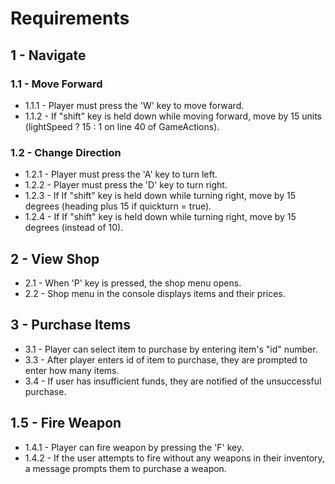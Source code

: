 
# Requirements

## 1 - Navigate
### 1.1 - Move Forward

- 1.1.1 - Player must press the 'W' key to move forward.
- 1.1.2 - If "shift" key is held down while moving forward, move by 15 units
(lightSpeed ? 15 : 1 on line 40 of GameActions).


### 1.2 - Change Direction
- 1.2.1 - Player must press the 'A' key to turn left.
- 1.2.2 - Player must press the 'D' key to turn right.
- 1.2.3 - If If "shift" key is held down while turning right, move by 15 degrees (heading plus 15 if quickturn = true).
- 1.2.4 - If If "shift" key is held down while turning right, move by 15 degrees (instead of 10).

## 2 - View Shop
- 2.1 - When 'P' key is pressed, the shop menu opens.
- 2.2 - Shop menu in the console displays items and their prices.

## 3 - Purchase Items
- 3.1 - Player can select item to purchase by entering item's "id" number.
- 3.3 - After player enters id of item to purchase, they are prompted to enter how many items.
- 3.4 - If user has insufficient funds, they are notified of the unsuccessful purchase.


## 1.5 - Fire Weapon
- 1.4.1 - Player can fire weapon by pressing the 'F' key.
- 1.4.2 - If the user attempts to fire without any weapons in their inventory, a message prompts them to purchase a weapon.
